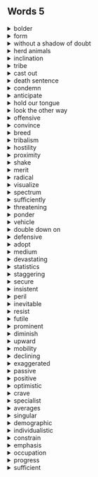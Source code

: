 ## Words 5

<details>
    <summary>bolder</summary>
    adj.大胆的，果断的
</details>

<details>
    <summary>form</summary>
    v.形成
</details>

<details>
    <summary>without a shadow of doubt</summary>
    毫无疑问
</details>

<details>
    <summary>herd animals</summary>
    群居动物
</details>

<details>
    <summary>inclination</summary>
    n.倾向，意向
</details>

<details>
    <summary>tribe</summary>
    n.部落
</details>

<details>
    <summary>cast out</summary>
    驱逐，赶走
</details>

<details>
    <summary>death sentence</summary>
    死刑 <br>
    sentence  v.宣判 n.刑罚
</details>

<details>
    <summary>condemn</summary>
    v.谴责，指责
</details>

<details>
    <summary>anticipate</summary>
    v.预期，预料
</details>

<details>
    <summary>hold our tongue</summary>
    忍气吞声
</details>

<details>
    <summary>look the other way</summary>
    充耳不闻
</details>

<details>
    <summary>offensive</summary>
    adj.冒犯的
</details>

<details>
    <summary>convince</summary>
    v.说服
</details>

<details>
    <summary>breed</summary>
    v.引起，招致
</details>

<details>
    <summary>tribalism</summary>
    n.部落主义
</details>

<details>
    <summary>hostility</summary>
    n.敌意
</details>

<details>
    <summary>proximity</summary>
    n.接近，临近
</details>

<details>
    <summary>shake</summary>
    v.动摇
</details>

<details>
    <summary>merit</summary>
    n.长处，优点
</details>

<details>
    <summary>radical</summary>
    adj.前卫的，激进的
</details>

<details>
    <summary>visualize</summary>
    v.直观地看到
</details>

<details>
    <summary>spectrum</summary>
    n.范围，光谱，波谱
</details>

<details>
    <summary>sufficiently</summary>
    adv.足够地，充分地
</details>

<details>
    <summary>threatening</summary>
    adj.威胁的，恐吓的
</details>

<details>
    <summary>ponder</summary>
    v.仔细考虑，深思
</details>

<details>
    <summary>vehicle</summary>
    n.手段，媒介
</details>

<details>
    <summary>double down on</summary>
    加倍力度
</details>

<details>
    <summary>defensive</summary>
    adj.戒备的，有戒心的
</details>

<details>
    <summary>adopt</summary>
    v.采用，领养
</details>

<details>
    <summary>medium</summary>
    n.媒介，介质
</details>

<details>
    <summary>devastating</summary>
    adj.毁灭性的，令人震惊的
</details>

<details>
    <summary>statistics</summary>
    n.统计数据，统计学
</details>

<details>
    <summary>staggering</summary>
    adj.使震惊 <br>
    stagger	v.蹒跚，犹豫，动摇
</details>

<details>
    <summary>secure</summary>
    adj.安心的，稳固的
</details>

<details>
    <summary>insistent</summary>
    adj.坚持的，引人注意的
</details>

<details>
    <summary>peril</summary>
    n.极大危险
</details>

<details>
    <summary>inevitable</summary>
    adj.不可避免地
</details>

<details>
    <summary>resist</summary>
    v.反对，抵制
</details>

<details>
    <summary>futile</summary>
    v.无效的，无用的
</details>

<details>
    <summary>prominent</summary>
    adj.突出的，杰出的
</details>

<details>
    <summary>diminish</summary>
    v.减小，减弱
</details>

<details>
    <summary>upward</summary>
    adj.上升的
</details>

<details>
    <summary>mobility</summary>
    n.流动性，移动性
</details>

<details>
    <summary>declining</summary>
    adj.正在衰退的
</details>

<details>
    <summary>exaggerated</summary>
    adj.夸大的，言过其实的
</details>

<details>
    <summary>passive</summary>
    adj.消极的，被动的
</details>

<details>
    <summary>positive</summary>
    adj.乐观的
</details>

<details>
    <summary>optimistic</summary>
    adj.乐观的
</details>

<details>
    <summary>crave</summary>
    v.渴望，恳求
</details>

<details>
    <summary>specialist</summary>
    n.专家
</details>

<details>
    <summary>averages</summary>
    n.平均（水平）
</details>

<details>
    <summary>singular</summary>
    adj.突出的，奇特的，非凡的
</details>

<details>
    <summary>demographic</summary>
    adj.人口统计学的
</details>

<details>
    <summary>individualistic</summary>
    adj.个人主义的
</details>

<details>
    <summary>constrain</summary>
    v.约束，限制
</details>

<details>
    <summary>emphasis</summary>
    n.强调，重要性
</details>

<details>
    <summary>occupation</summary>
    n.职业，工作，占领，占有
</details>

<details>
    <summary>progress</summary>
    n.进步，进展
</details>

<details>
    <summary>sufficient</summary>
    adj.足够的，充足的
</details>

